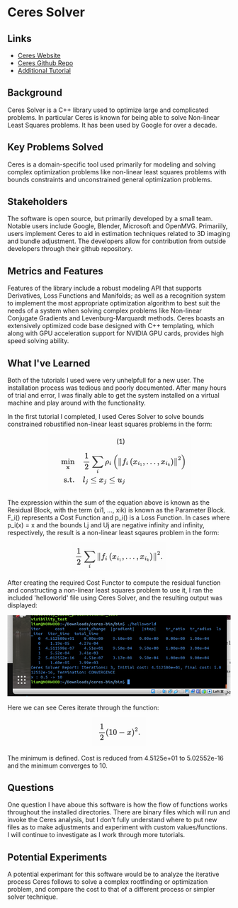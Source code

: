 # Ceres Solver


## Links
* [Ceres Website](http://ceres-solver.org/index.html)
* [Ceres Github Repo](https://github.com/ceres-solver/ceres-solver)
* [Additional Tutorial](https://towardsdatascience.com/how-to-create-a-c-project-using-ceres-solver-f3d67c8044f3)


## Background
Ceres Solver is a C++ library used to optimize large and complicated problems. In particular Ceres is known for being able to solve Non-linear Least Squares problems. It has been used by Google for over a decade. 

## Key Problems Solved
Ceres is a domain-specific tool used primarily for modeling and solving complex optimization problems like non-linear least squares problems with bounds constraints and unconstrained general optimization problems. 

## Stakeholders
The software is open source, but primarily developed by a small team. Notable users include Google, Blender, Microsoft and OpenMVG. Primariily, users implement Ceres to aid in estimation techniques related to 3D imaging and bundle adjustment. 
The developers allow for contribution from outside developers through their github repository. 

## Metrics and Features
Features of the library include a robust modeling API that supports Derivatives, Loss Functions and Manifolds; as well as a recognition system to implement the most appropriate optimization algorithm to best suit the needs of a system when solving complex problems like Non-linear Conjugate Gradients and Levenburg-Marquardt methods.
Ceres boasts an extensively optimized code base designed with C++ templating, which along with GPU acceleration support for NVIDIA GPU cards, provides high speed solving ability. 

## What I've Learned
Both of the tutorials I used were very unhelpfull for a new user. The installation process was tedious and poorly documented. After many hours of trial and error, I was finally able to get the system installed on a virtual machine and play around with the functionality.

In the first tutorial I completed, I used Ceres Solver to solve bounds constrained robustified non-linear least squares problems in the form:
<p align="center">
  <img src="https://raw.githubusercontent.com/cu-numcomp/spring22-project-liho2210/main/img/Screen%20Shot%202022-04-03%20at%208.14.47%20PM.png?token=GHSAT0AAAAAABQS4WURP2V55UTHEF7KGQF2YSTR7TA" />
</p>

The expression within the sum of the equation above is known as the Residual Block, with the term (xi1, ..., xik) is known as the Parameter Block. F_i() represents a Cost Function and p_i() is a Loss Function. In cases where p_i(x) = x and the bounds Lj and Uj are negative infinity and infinity, respectively, the result is a non-linear least sqaures problem in the form: 

<p align="center">
  <img src="https://raw.githubusercontent.com/cu-numcomp/spring22-project-liho2210/main/img/Screen%20Shot%202022-04-03%20at%209.11.06%20PM.png?token=GHSAT0AAAAAABQS4WUQCOYLGNK53LSX2F3SYSTTR5A" />
</p>

After creating the required Cost Functor to compute the residual function and constructing a non-linear least squares problem to use it, I ran the included 'helloworld' file using Ceres Solver, and the resulting output was displayed:
<p align="center">
  <img src="https://raw.githubusercontent.com/cu-numcomp/spring22-project-liho2210/main/img/Screen%20Shot%202022-04-04%20at%2011.03.48%20AM.png?token=GHSAT0AAAAAABQS4WURTPGXXQXK3BBS7JFUYSUMKOQ" />
</p>

Here we can see Ceres iterate through the function:
<p align="center">
  <img src="https://raw.githubusercontent.com/cu-numcomp/spring22-project-liho2210/main/img/Screen%20Shot%202022-04-04%20at%2011.18.57%20AM.png?token=GHSAT0AAAAAABQS4WURVYJ73BYEMQJ2LOJMYSUMQ5Q" />
</p>

The minimum is defined. Cost is reduced from 4.5125e+01 to 5.02552e-16 and the minimum converges to 10.

## Questions
One question I have aboue this software is how the flow of functions works throughout the installed directories. There are binary files which will run and invoke the Ceres analysis, but I don't fully understand where to put new files as to make adjustments and experiment with custom values/functions. I will continue to investigate as I work through more tutorials.

## Potential Experiments
A potential experimant for this software would be to analyze the iterative process Ceres follows to solve a complex rootfinding or optimization problem, and compare the cost to that of a different process or simpler solver technique. 

```python

```
